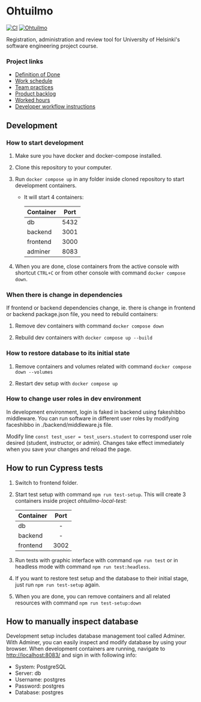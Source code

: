 # Ohtuilmo

[![CI](https://github.com/Ohtuilmo/ohtuilmo/actions/workflows/staging.yaml/badge.svg)](https://github.com/Ohtuilmo/ohtuilmo/actions/workflows/staging.yaml)
[![Ohtuilmo](https://img.shields.io/endpoint?url=https://cloud.cypress.io/badge/detailed/2e43ni/main&style=flat&logo=cypress)](https://cloud.cypress.io/projects/2e43ni/runs)

Registration, administration and review tool for University of Helsinki's software engineering project course.

### Project links

- [Definition of Done](/documentation/definition_of_done.md)
- [Work schedule](/documentation/work_schedule.md)
- [Team practices](/documentation/team_practices.md)
- [Product backlog](https://github.com/orgs/Ohtuilmo/projects/1)
- [Worked hours](https://docs.google.com/spreadsheets/d/e/2PACX-1vRnlawBu2lDWxWYNQsZnKCnWiG41CknVIywZnWhlX3j-18jG2Kyh2MxMxhKrqqTQkDnvm0NPfUBslDE/pubhtml)
- [Developer workflow instructions](/documentation/developer_workflow.md)

## Development

### How to start development

1.  Make sure you have docker and docker-compose installed.

2.  Clone this repository to your computer.

3.  Run `docker compose up` in any folder inside cloned repository to start development containers.

    - It will start 4 containers:

      | Container | Port |
      | --------- | ---- |
      | db        | 5432 |
      | backend   | 3001 |
      | frontend  | 3000 |
      | adminer   | 8083 |

4.  When you are done, close containers from the active console with shortcut `CTRL+C` or from other console with command `docker compose down`.

### When there is change in dependencies

If frontend or backend dependencies change, ie. there is change in frontend or backend package.json file, you need to rebuild containers:

1. Remove dev containers with command `docker compose down`

2. Rebuild dev containers with `docker compose up --build`

### How to restore database to its initial state

1. Remove containers and volumes related with command `docker compose down --volumes`

2. Restart dev setup with `docker compose up`

### How to change user roles in dev environment

In development environment, login is faked in backend using fakeshibbo middleware. You can run software in different user roles by modifying faceshibbo in ./backend/middleware.js file.

Modify line `const test_user = test_users.student` to correspond user role desired (student, instructor, or admin). Changes take effect immediately when you save your changes and reload the page.

## How to run Cypress tests

1. Switch to frontend folder.

2. Start test setup with command `npm run test-setup`. This will create 3 containers inside project _ohtuilmo-local-test_:

   | Container | Port |
   | --------- | :--: |
   | db        |  -   |
   | backend   |  -   |
   | frontend  | 3002 |

3. Run tests with graphic interface with command `npm run test` or in headless mode with command `npm run test:headless`.

4. If you want to restore test setup and the database to their initial stage, just run `npm run test-setup` again.

5. When you are done, you can remove containers and all related resources with command `npm run test-setup:down`

## How to manually inspect database

Development setup includes database management tool called Adminer. With Adminer, you can easily inspect and modify database by using your browser. When development containers are running, navigate to [http://localhost:8083/](http://localhost:8083/) and sign in with following info:

- System: PostgreSQL
- Server: db
- Username: postgres
- Password: postgres
- Database: postgres
